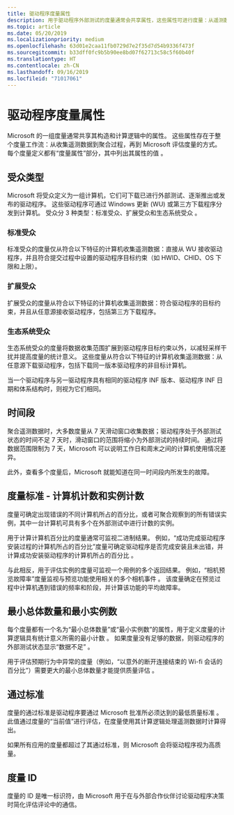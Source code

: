 ```yaml
---
title: 驱动程序度量属性
description: 用于驱动程序外部测试的度量通常会共享属性，这些属性可进行度量：从遥测数据到聚合过程，再到 Microsoft 评估度量的方式。
ms.topic: article
ms.date: 05/20/2019
ms.localizationpriority: medium
ms.openlocfilehash: 63d01e2caa11fb0729d7e2f35d7d54b9336f473f
ms.sourcegitcommit: b33dff0fc9b5b90ee8bd07f62713c58c5f60b40f
ms.translationtype: HT
ms.contentlocale: zh-CN
ms.lasthandoff: 09/16/2019
ms.locfileid: "71017061"
---
```

# <a name="driver-measure-attributes"></a>驱动程序度量属性

Microsoft 的一组度量通常共享其构造和计算逻辑中的属性。 这些属性存在于整个度量工作流：从收集遥测数据到聚合过程，再到 Microsoft 评估度量的方式。
每个度量定义都有“度量属性”部分，其中列出其属性的值  。

## <a name="audience-types"></a>受众类型

Microsoft 将受众定义为一组计算机，它们可下载已进行外部测试、逐渐推出或发布的驱动程序。 这些驱动程序可通过 Windows 更新 (WU) 或第三方下载程序分发到计算机。 受众分 3 种类型：标准受众、扩展受众和生态系统受众    。

### <a name="standard-audience"></a>标准受众

标准受众的度量仅从符合以下特征的计算机收集遥测数据：直接从 WU 接收驱动程序，并且符合提交过程中设置的驱动程序目标约束（如 HWID、CHID、OS 下限和上限）。 

### <a name="expanded-audience"></a>扩展受众

扩展受众的度量从符合以下特征的计算机收集遥测数据：符合驱动程序的目标约束，并且从任意源接收驱动程序，包括第三方下载程序。

### <a name="ecosystem-audience"></a>生态系统受众

生态系统受众的度量将数据收集范围扩展到驱动程序目标约束以外，以减轻采样干扰并提高度量的统计意义。 这些度量从符合以下特征的计算机收集遥测数据：从任意源下载驱动程序，包括下载同一版本驱动程序的非目标计算机。 

当一个驱动程序与另一驱动程序具有相同的驱动程序 INF 版本、驱动程序 INF 日期和体系结构时，则视为它们相同。 

## <a name="time-period"></a>时间段

聚合遥测数据时，大多数度量从 7 天滑动窗口收集数据；驱动程序处于外部测试状态的时间不足 7 天时，滑动窗口的范围将缩小为外部测试的持续时间。 通过将数据范围限制为 7 天，Microsoft 可以说明工作日和周末之间的计算机使用情况差异。

此外，查看多个度量后，Microsoft 就能知道在同一时间段内所发生的故障。  

## <a name="measurement-criteria---machine-count-and-instance-count"></a>度量标准 - 计算机计数和实例计数

度量可确定出现错误的不同计算机所占的百分比，或者可聚合观察到的所有错误实例，其中一台计算机可具有多个在外部测试中进行计数的实例。

用于计算计算机百分比的度量通常可监视二进制结果。 例如，“成功完成驱动程序安装过程的计算机所占的百分比”度量可确定驱动程序是否完成安装且未出错，并计算成功安装驱动程序的计算机所占的百分比  。

与此相反，用于评估实例的度量可监视一个用例的多个返回结果。 例如，“相机预览故障率”度量监视与预览功能使用相关的多个相机事件  。 该度量确定在预览过程中计算机遇到错误的频率和阶段，并计算该功能的平均故障率。

## <a name="minimum-population-and-minimum-instances"></a>最小总体数量和最小实例数

每个度量都有一个名为“最小总体数量”或“最小实例数”的属性，用于定义度量的计算逻辑具有统计意义所需的最小计数   。 如果度量没有足够的数据，则驱动程序的外部测试状态显示“数据不足”  。

用于评估预期行为中异常的度量（例如，“以意外的断开连接结束的 Wi-fi 会话的百分比”）需要更大的最小总体数量才能提供质量评估  。

## <a name="passing-criteria"></a>通过标准

度量的通过标准是驱动程序要通过 Microsoft 批准所必须达到的最低质量标准  。 此值通过度量的“当前值”进行评估，在度量使用其计算逻辑处理遥测数据时计算得出。

如果所有应用的度量都超过了其通过标准，则 Microsoft 会将驱动程序视为高质量。

## <a name="measure-id"></a>度量 ID

度量的 ID 是唯一标识符，由 Microsoft 用于在与外部合作伙伴讨论驱动程序决策时简化评估评论中的通信。
